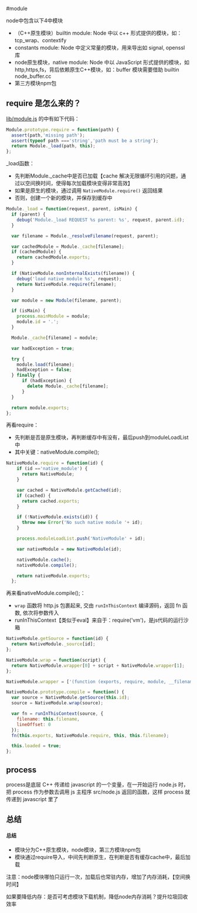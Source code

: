 #module

node中包含以下4中模块

- （C++原生模块）builtin module: Node 中以 c++ 形式提供的模块，如：tcp_wrap、contextify 
- constants module: Node 中定义常量的模块，用来导出如 signal, openssl 库
- node原生模块，native module: Node 中以 JavaScript 形式提供的模块，如 http,https,fs，背后依赖原生C++模块，如：buffer 模块需要借助 builtin node_buffer.cc
- 第三方模块npm包

## require 是怎么来的？

[lib/module.js](https://github.com/nodejs/node/blob/v4.4.0/lib/module.js) 的中有如下代码：

```javascript
Module.prototype.require = function(path) {
  assert(path,'missing path');
  assert(typeof path ==='string','path must be a string');
  return Module._load(path, this);
};
```

_load函数：

- 先判断Module._cache中是否已加载【cache 解决无限循环引用的问题，通过以空间换时间，使得每次加载模块变得非常高效】
- 如果是原生的模块，通过调用 `NativeModule.require()` 返回结果
- 否则，创建一个新的模块，并保存到缓存中

```js
Module._load = function(request, parent, isMain) {
  if (parent) {
    debug('Module._load REQUEST %s parent: %s', request, parent.id);
  }

  var filename = Module._resolveFilename(request, parent);

  var cachedModule = Module._cache[filename];
  if (cachedModule) {
    return cachedModule.exports;
  }

  if (NativeModule.nonInternalExists(filename)) {
    debug('load native module %s', request);
    return NativeModule.require(filename);
  }

  var module = new Module(filename, parent);

  if (isMain) {
    process.mainModule = module;
    module.id = '.';
  }

  Module._cache[filename] = module;

  var hadException = true;

  try {
    module.load(filename);
    hadException = false;
  } finally {
      if (hadException) {
        delete Module._cache[filename];
      }
  }

  return module.exports;
};
```

再看require：

- 先判断是否是原生模块，再判断缓存中有没有，最后push到moduleLoadList中
- 其中关键：nativeModule.compile();

```js
NativeModule.require = function(id) {
    if (id =='native_module') {
      return NativeModule;
    }

    var cached = NativeModule.getCached(id);
    if (cached) {
      return cached.exports;
    }

    if (!NativeModule.exists(id)) {
      throw new Error('No such native module '+ id);
    }

    process.moduleLoadList.push('NativeModule' + id);

    var nativeModule = new NativeModule(id);

    nativeModule.cache();
    nativeModule.compile();

    return nativeModule.exports;
  };
```

再来看nativeModule.compile();：

- `wrap` 函数将 http.js 包裹起来, 交由 `runInThisContext` 编译源码，返回 fn 函数, 依次将参数传入
- runInThisContext【类似于eval】来自于：require('vm')，是js代码的运行沙箱

```js
NativeModule.getSource = function(id) {
  return NativeModule._source[id];
};

NativeModule.wrap = function(script) {
  return NativeModule.wrapper[0] + script + NativeModule.wrapper[1];
};

NativeModule.wrapper = ['(function (exports, require, module, __filename, __dirname) {','\n});' ];

NativeModule.prototype.compile = function() {
  var source = NativeModule.getSource(this.id);
  source = NativeModule.wrap(source);

  var fn = runInThisContext(source, {
    filename: this.filename,
    lineOffset: 0
  });
  fn(this.exports, NativeModule.require, this, this.filename);

  this.loaded = true;
};
```

## process

process是底层 C++ 传递给 javascript 的一个变量，在一开始运行 node.js 时，把 process 作为参数去调用 js 主程序 src/node.js 返回的函数，这样 process 就传递到 javascript 里了

## 总结

#### 总结

- 模块分为C++原生模块，node模块，第三方模块npm包
- 模块通过require导入，中间先判断原生，在判断是否有缓存cache中，最后加载

注意：node模块哪怕只运行一次，加载后也常驻内存，增加了内存消耗，【空间换时间】

如果要降低内存：是否可考虑模块下载机制，降低node内存消耗？提升垃圾回收效率

